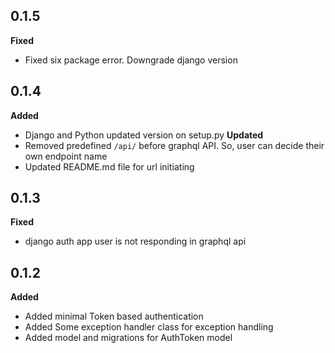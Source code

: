 ## 0.1.5
**Fixed**
* Fixed six package error. Downgrade django version

## 0.1.4
**Added**
* Django and Python updated version on setup.py
**Updated**
* Removed predefined `/api/` before graphql API. So, user can decide their own endpoint name
* Updated README.md file for url initiating

## 0.1.3
**Fixed**
* django auth app user is not responding in graphql api

## 0.1.2
**Added**
* Added minimal Token based authentication
* Added Some exception handler class for exception handling
* Added model and migrations for AuthToken model
